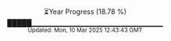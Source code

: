 <p align="center">
⏳Year Progress (18.78 %) <br>
█████▁▁▁▁▁▁▁▁▁▁▁▁▁▁▁▁▁▁▁▁▁▁▁▁▁ <br>
<sub>Updated: Mon, 10 Mar 2025 12:43:43 GMT</sub>
</p>

